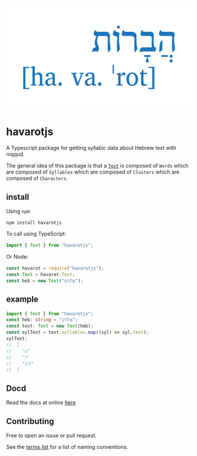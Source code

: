 ![havarot](./havarot-2400.png)

# havarotjs

A Typescript package for getting syllabic data about Hebrew text with niqqud.

The general idea of this package is that a [`Text`](./modules/text.html) is composed of `Words` which are composed of `Syllables` which are composed of `Clusters` which are composed of `Characters`.

## install

Using `npm`:

```
npm install havarotjs
```

To call using TypeScript:

```typescript
import { Text } from "havarotjs";
```

Or Node:

```javascript
const havarot = require("havarotjs");
const Text = havarot.Text;
const heb = new Text("אֱלֹהִים");
```

## example

```typescript
import { Text } from "havarotjs";
const heb: string = "אֱלֹהִים";
const text: Text = new Text(heb);
const sylText = text.syllables.map((syl) => syl.text);
sylText;
//  [
//    "אֱ"
//    "לֹ"
//    "הִים"
//  ]
```

## Docd

Read the docs at online [here](https//charlesLoder.github.io/havarot)

## Contributing

Free to open an issue or pull request.

See the [terms list](./docs/terms.md) for a list of naming conventions.
